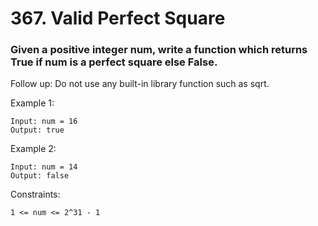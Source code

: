 # 367. Valid Perfect Square
### Given a positive integer num, write a function which returns True if num is a perfect square else False.

Follow up: Do not use any built-in library function such as sqrt.



Example 1:
```
Input: num = 16
Output: true
```
Example 2:
```
Input: num = 14
Output: false
```

Constraints:
```
1 <= num <= 2^31 - 1
```